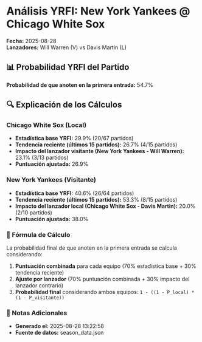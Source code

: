 # Análisis YRFI: New York Yankees @ Chicago White Sox

**Fecha:** 2025-08-28  
**Lanzadores:** Will Warren (V) vs Davis Martin (L)

## 📊 Probabilidad YRFI del Partido

**Probabilidad de que anoten en la primera entrada:** 54.7%

## 🔍 Explicación de los Cálculos

### Chicago White Sox (Local)
- **Estadística base YRFI:** 29.9% (20/67 partidos)
- **Tendencia reciente (últimos 15 partidos):** 26.7% (4/15 partidos)
- **Impacto del lanzador visitante (New York Yankees - Will Warren):** 23.1% (3/13 partidos)
- **Puntuación ajustada:** 26.9%

### New York Yankees (Visitante)
- **Estadística base YRFI:** 40.6% (26/64 partidos)
- **Tendencia reciente (últimos 15 partidos):** 53.3% (8/15 partidos)
- **Impacto del lanzador local (Chicago White Sox - Davis Martin):** 20.0% (2/10 partidos)
- **Puntuación ajustada:** 38.0%

### 📝 Fórmula de Cálculo

La probabilidad final de que anoten en la primera entrada se calcula considerando:
1. **Puntuación combinada** para cada equipo (70% estadística base + 30% tendencia reciente)
2. **Ajuste por lanzador** (70% puntuación combinada + 30% impacto del lanzador contrario)
3. **Probabilidad final** considerando ambos equipos: `1 - ((1 - P_local) * (1 - P_visitante))`

### 📌 Notas Adicionales

- **Generado el:** 2025-08-28 13:22:58
- **Fuente de datos:** season_data.json
